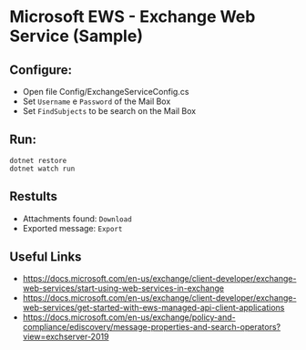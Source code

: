 # Microsoft EWS - Exchange Web Service (Sample)

## Configure:

 - Open file Config/ExchangeServiceConfig.cs
 - Set `Username` e `Password` of the Mail Box
 - Set `FindSubjects` to be search on the Mail Box

## Run:

```
dotnet restore
dotnet watch run
```

## Restults
 - Attachments found: `Download`
 - Exported message: `Export`

## Useful Links
 - https://docs.microsoft.com/en-us/exchange/client-developer/exchange-web-services/start-using-web-services-in-exchange
 - https://docs.microsoft.com/en-us/exchange/client-developer/exchange-web-services/get-started-with-ews-managed-api-client-applications
 - https://docs.microsoft.com/en-us/exchange/policy-and-compliance/ediscovery/message-properties-and-search-operators?view=exchserver-2019